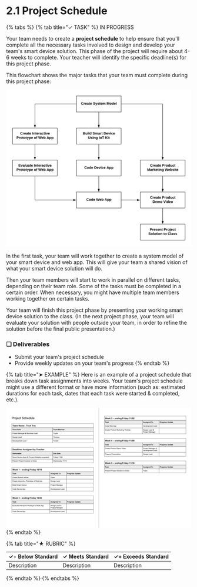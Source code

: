 # 2.1 Project Schedule

{% tabs %}
{% tab title="✓ TASK" %}
IN PROGRESS

Your team needs to create a **project schedule** to help ensure that you'll complete all the necessary tasks involved to design and develop your team's smart device solution. This phase of the project will require about 4-6 weeks to complete. Your teacher will identify the specific deadline\(s\) for this project phase.

This flowchart shows the major tasks that your team must complete during this project phase:

![Sequence of Major Tasks in Phase 2 of IoT Project](../../.gitbook/assets/iot-phase2-plan.png)

In the first task, your team will work together to create a system model of your smart device and web app. This will give your team a shared vision of what your smart device solution will do.

Then your team members will start to work in parallel on different tasks, depending on their team role. Some of the tasks must be completed in a certain order. When necessary, you might have multiple team members working together on certain tasks.

Your team will finish this project phase by presenting your working smart device solution to the class. \(In the next project phase, your team will evaluate your solution with people outside your team, in order to refine the solution before the final public presentation.\)

### **❏ Deliverables**

* Submit your team's project schedule
* Provide weekly updates on your team's progress
{% endtab %}

{% tab title="➤ EXAMPLE" %}
Here is an example of a project schedule that breaks down task assignments into weeks. Your team's project schedule might use a different format or have more information \(such as:  estimated durations for each task, dates that each task were started & completed, etc.\).

![](../../.gitbook/assets/project-schedule-example.png)
{% endtab %}

{% tab title="★ RUBRIC" %}


| **✓- Below Standard** | **✓ Meets Standard** | **✓+ Exceeds Standard** |
| :--- | :--- | :--- |
| Description | Description | Description |
{% endtab %}
{% endtabs %}

